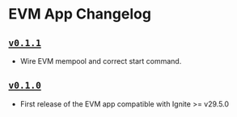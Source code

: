 # EVM App Changelog

## [`v0.1.1`](https://github.com/ignite/apps/releases/tag/evm/v0.1.1)

- []() Wire EVM mempool and correct start command.

## [`v0.1.0`](https://github.com/ignite/apps/releases/tag/evm/v0.1.0)

- First release of the EVM app compatible with Ignite >= v29.5.0
